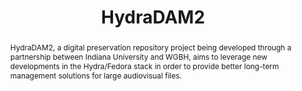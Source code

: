 ---
abstract: HydraDAM2, a digital preservation repository project being developed through
  a partnership between Indiana University and WGBH, aims to leverage new developments
  in the Hydra/Fedora stack in order to provide better long-term management solutions
  for large audiovisual files.
creators:
- Dowding, Heidi
- Muraszko, Michael
date: null
document_url: https://services.phaidra.univie.ac.at/api/object/o:502818/download
grand_parent: iPRES
institutions: []
keywords: []
landing_page_url: https://phaidra.univie.ac.at/o:502818
language: eng
layout: publication
license: CC BY-NC-SA 3.0 AT
notes_url: null
parent: iPRES 2016
publication_type: poster
size: 144307
slides_url: null
source_name: iPRES
title: HydraDAM2
year: 2016
---